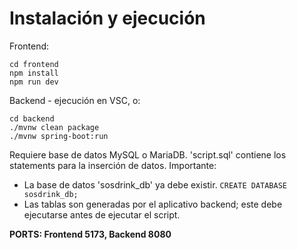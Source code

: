 
#  Instalación y ejecución


Frontend:
```
cd frontend
npm install
npm run dev
```

Backend - ejecución en VSC, o:
```
cd backend
./mvnw clean package
./mvnw spring-boot:run
```

Requiere base de datos MySQL o MariaDB. 'script.sql' contiene los statements para la inserción de datos. Importante:
- La base de datos 'sosdrink_db' ya debe existir. `CREATE DATABASE sosdrink_db;`
- Las tablas son generadas por el aplicativo backend; este debe ejecutarse antes de ejecutar el script.

**PORTS: Frontend 5173, Backend 8080**

